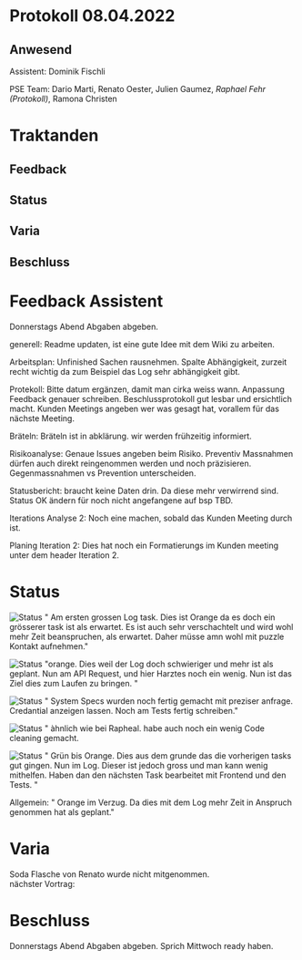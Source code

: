 # Protokoll 08.04.2022
## Anwesend 
Assistent: Dominik Fischli

PSE Team: Dario Marti, Renato Oester, Julien Gaumez, *Raphael Fehr (Protokoll)*, Ramona Christen

# Traktanden

## Feedback 

## Status

## Varia 

## Beschluss

# Feedback Assistent
Donnerstags Abend Abgaben abgeben.

generell:
Readme updaten, ist eine gute Idee mit dem Wiki zu arbeiten. 

Arbeitsplan:
Unfinished Sachen rausnehmen.
Spalte Abhängigkeit, zurzeit recht wichtig da zum Beispiel das Log sehr abhängigkeit gibt. 

Protekoll:
Bitte datum ergänzen, damit man cirka weiss wann. Anpassung Feedback genauer schreiben. Beschlussprotokoll gut lesbar und ersichtlich macht. 
Kunden Meetings angeben wer was gesagt hat, vorallem für das nächste Meeting.

Bräteln:
Bräteln ist in abklärung. wir werden frühzeitig informiert.

Risikoanalyse:
Genaue Issues angeben beim Risiko.
Preventiv Massnahmen dürfen auch direkt reingenommen werden und noch präzisieren. 
Gegenmassnahmen vs Prevention unterscheiden. 

Statusbericht:
braucht keine Daten drin. Da diese mehr verwirrend sind. Status OK ändern für noch nicht angefangene auf bsp TBD. 

Iterations Analyse 2:
Noch eine machen, sobald das Kunden Meeting durch ist. 

Planing Iteration 2:
Dies hat noch ein Formatierungs im Kunden meeting unter dem header Iteration 2. 



# Status
![Status](https://img.shields.io/badge/Ramona_Christen-Status-orange)
" Am ersten grossen Log task. Dies ist Orange da es doch ein grösserer task ist als erwartet. Es ist auch sehr verschachtelt und wird wohl mehr Zeit beanspruchen, als erwartet. Daher müsse amn wohl mit puzzle Kontakt aufnehmen."



![Status](https://img.shields.io/badge/Dario_Marti-Status-orange)
"orange. Dies weil der Log doch schwieriger und mehr ist als geplant. Nun am API Request, und hier Harztes noch ein wenig. Nun ist das Ziel dies zum Laufen zu bringen. "



![Status](https://img.shields.io/badge/Renat_Oester-Status-green)
" System Specs wurden noch fertig gemacht mit preziser anfrage. Credantial anzeigen lassen. Noch am Tests fertig schreiben." 



![Status](https://img.shields.io/badge/Julien_Gaumez-Status-orange)
" àhnlich wie bei Rapheal. habe auch noch ein wenig Code cleaning gemacht. 


![Status](https://img.shields.io/badge/Raphael_Fehr-Status-orange)
" Grün bis Orange. Dies aus dem grunde das die vorherigen tasks gut gingen. Nun im Log. Dieser ist jedoch gross und man kann wenig mithelfen. Haben dan den nächsten Task bearbeitet mit Frontend und den Tests. "

Allgemein:
" Orange im Verzug. Da dies mit dem Log mehr Zeit in Anspruch genommen hat als geplant."




# Varia 
Soda Flasche von Renato wurde nicht mitgenommen.  
nächster Vortrag: 




# Beschluss 

Donnerstags Abend Abgaben abgeben. Sprich Mittwoch ready haben. 


